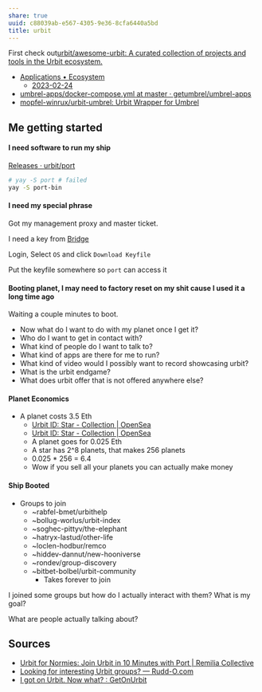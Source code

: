 ```yaml
---
share: true
uuid: c88039ab-e567-4305-9e36-8cfa6440a5bd
title: urbit
---
```

First check out[urbit/awesome-urbit: A curated collection of projects and tools in the Urbit ecosystem.](https://github.com/urbit/awesome-urbit)

* [Applications • Ecosystem](https://urbit.org/ecosystem?type=applications)
	* [2023-02-24](/undefined)
* [umbrel-apps/docker-compose.yml at master · getumbrel/umbrel-apps](https://github.com/getumbrel/umbrel-apps/blob/master/urbit/docker-compose.yml)
* [mopfel-winrux/urbit-umbrel: Urbit Wrapper for Umbrel](https://github.com/mopfel-winrux/urbit-umbrel)

## Me getting started

#### I need software to run my ship

[Releases · urbit/port](https://github.com/urbit/port/releases)


``` bash
# yay -S port # failed
yay -S port-bin
```

#### I need my special phrase

Got my management proxy and master ticket.

I need a key from [Bridge](https://bridge.urbit.org/)

Login, Select `OS` and click `Download Keyfile`

Put the keyfile somewhere so `port` can access it

#### Booting planet, I may need to factory reset on my shit cause I used it a long time ago

Waiting a couple minutes to boot.

* Now what do I want to do with my planet once I get it?
* Who do I want to get in contact with?
* What kind of people do I want to talk to?
* What kind of apps are there for me to run?
* What kind of video would I possibly want to record showcasing urbit?
* What is the urbit endgame?
* What does urbit offer that is not offered anywhere else?

#### Planet Economics

* A planet costs 3.5 Eth
  * [Urbit ID: Star - Collection | OpenSea](https://opensea.io/collection/urbit-id-star-2)
  * [Urbit ID: Star - Collection | OpenSea](https://opensea.io/collection/urbit-id-star)
  * A planet goes for 0.025 Eth
  * A star has 2^8 planets, that makes 256 planets
  * 0.025 * 256 = 6.4
  * Wow if you sell all your planets you can actually make money


#### Ship Booted

* Groups to join
	* ~rabfel-bmet/urbithelp
	* ~bollug-worlus/urbit-index
	* ~soghec-pittyv/the-elephant
	* ~hatryx-lastud/other-life
	* ~loclen-hodbur/remco
	* ~hiddev-dannut/new-hooniverse
	* ~rondev/group-discovery
	* ~bitbet-bolbel/urbit-community
		* Takes forever to join

I joined some groups but how do I actually interact with them? What is my goal?

What are people actually talking about?

## Sources

* [Urbit for Normies: Join Urbit in 10 Minutes with Port | Remilia Collective](https://blog.remilia.org/urbit-with-port/)
* [Looking for interesting Urbit groups? — Rudd-O.com](https://rudd-o.com/archives/looking-for-interesting-urbit-groups)
* [I got on Urbit. Now what? : GetOnUrbit](https://old.reddit.com/r/GetOnUrbit/comments/sfnjft/i_got_on_urbit_now_what/)